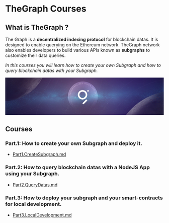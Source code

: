 # TheGraph Courses

## What is TheGraph ?

The Graph is a **decentralized indexing protocol** for blockchain datas. It is designed to enable querying on the Ethereum network. TheGraph network also enables developers to build various APIs known as **subgraphs** to customize their data queries.

_In this courses you will learn how to create your own Subgraph and how to query blockchain datas with your Subgraph._

![](./img/theGraphLogo.jpeg)

## Courses

### Part.1: How to create your own Subgraph and deploy it.

- [Part1.CreateSubgraph.md](./doc/Part1.CreateSubgraph.md)

### Part.2: How to query blockchain datas with a NodeJS App using your Subgraph.

- [Part2.QueryDatas.md](./doc/Part2.QueryDatas.md)

### Part.3: How to deploy your subgraph and your smart-contracts for local development.

- [Part3.LocalDevelopment.md](./doc/Part3.LocalDevelopment.md)
